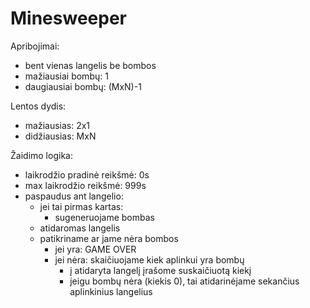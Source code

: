 # Minesweeper

Apribojimai:
- bent vienas langelis be bombos
- mažiausiai bombų: 1
- daugiausiai bombų: (MxN)-1

Lentos dydis:
- mažiausias: 2x1
- didžiausias: MxN

Žaidimo logika:
- laikrodžio pradinė reikšmė: 0s
- max laikrodžio reikšmė: 999s
- paspaudus ant langelio:
    - jei tai pirmas kartas:
        - sugeneruojame bombas
    - atidaromas langelis
    - patikriname ar jame nėra bombos
        - jei yra: GAME OVER
        - jei nėra: skaičiuojame kiek aplinkui yra bombų
            - į atidaryta langelį įrašome suskaičiuotą kiekį
            - jeigu bombų nėra (kiekis 0), tai atidarinėjame sekančius aplinkinius langelius
